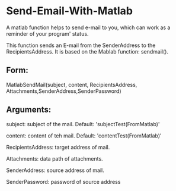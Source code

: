 # Send-Email-With-Matlab
A matlab function helps to send e-mail to you, which can work as a reminder of your program' status.

This function sends an E-mail from the SenderAddress to the RecipientsAddress.
It is based on the Mablab function: sendmail().

## Form: 
MatlabSendMail(subject, content, RecipientsAddress, Attachments,SenderAddress,SenderPassword)
## Arguments:
  subject: subject of the mail. Default: 'subjectTest(FromMatlab)'
  
  content: content of teh mail. Default: 'contentTest(FromMatlab)'
  
  RecipientsAddress: target address of mail. 
  
  Attachments: data path of  attachments.
  
  SenderAddress: source address of mail.
  
  SenderPassword: password of source address
